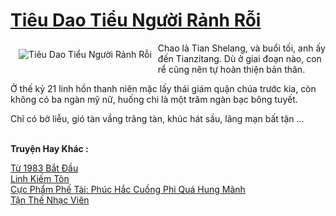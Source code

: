 <a href="https://truyenwiki.net/tieu-dao-tieu-nguoi-ranh-roi.35999/" title="Tiêu Dao Tiểu Người Rảnh Rỗi"><h1>Tiêu Dao Tiểu Người Rảnh Rỗi</h1></a><div style="display:table"><img align="right" style="float: left; padding: 10px;" src="https://truyenwiki.net/a/img/str/src/35999.jpg" alt="Tiêu Dao Tiểu Người Rảnh Rỗi">Chao là Tian Shelang, và buổi tối, anh ấy đến Tianzitang. Dù ở giai đoạn nào, con rể cũng nên tự hoàn thiện bản thân.<p></p> Ở thế kỷ 21 linh hồn thanh niên mặc lấy thái giám quận chúa trước kia, còn không có ba ngàn mỹ nữ, huống chi là một trăm ngàn bạc bông tuyết.<p></p> Chỉ có bờ liễu, gió tàn vầng trăng tàn, khúc hát sầu, lãng mạn bất tận ...</div><p><br><b>Truyện Hay Khác :</b></p><a href="https://truyenwiki.net/tu-1983-bat-dau.35378/" alt="Từ 1983 Bắt Đầu">Từ 1983 Bắt Đầu</a><br/><a href="https://github.com/nownovels/wikidich/tree/master/truyenhay/36498" alt="Linh Kiếm Tôn">Linh Kiếm Tôn</a><br/><a href="https://sangtacviet.wordpress.com/2020/10/22/cuc-pham-phe-tai-phuc-hac-cuong-phi-qua-hung-manh/" alt="Cực Phẩm Phế Tài: Phúc Hắc Cuồng Phi Quá Hung Mãnh">Cực Phẩm Phế Tài: Phúc Hắc Cuồng Phi Quá Hung Mãnh</a><br/><a href="https://github.com/nownovels/wikidich/tree/master/truyenhay/36658" alt="Tận Thế Nhạc Viên">Tận Thế Nhạc Viên</a><br/>